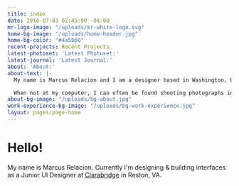 ```yaml
---
title: index
date: 2016-07-03 02:45:00 -04:00
mr-logo-image: "/uploads/mr-white-logo.svg"
home-bg-image: "/uploads/home-header.jpg"
home-bg-color: "#4a5860"
recent-projects: Recent Projects
latest-photoset: 'Latest Photoset:'
latest-journal: 'Latest Journal:'
about: 'About:'
about-text: |-
  My name is Marcus Relacion and I am a designer based in Washington, DC.

  When not at my computer, I can often be found shooting photographs in the city, spending time with family, attending local meet ups, or playing video games with friends.
about-bg-image: "/uploads/bg-about.jpg"
work-experience-bg-image: "/uploads/bg-work-experience.jpg"
layout: pages/page-home
---
```


# Hello!

My name is Marcus Relacion. Currently I'm designing & building interfaces as a Junior UI Designer at [Clarabridge](http://www.clarabridge.com/) in Reston, VA.